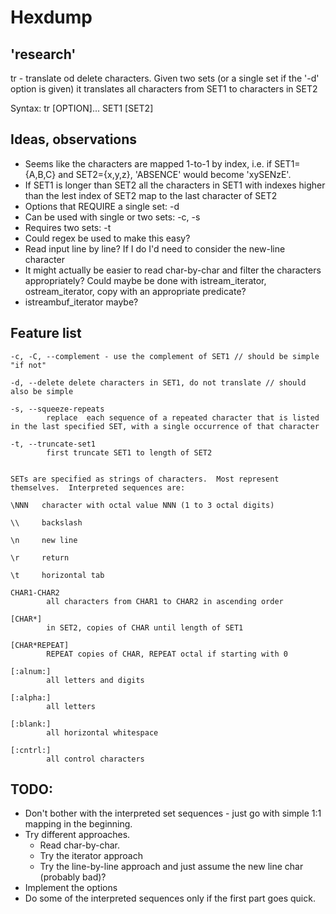 # Hexdump

## 'research'
tr - translate od delete characters. Given two sets (or a single set if the '-d' option is given) it translates all characters from SET1 to characters in SET2

Syntax: tr [OPTION]... SET1 [SET2]


## Ideas, observations

* Seems like the characters are mapped 1-to-1 by index, i.e. if SET1={A,B,C} and SET2={x,y,z}, 'ABSENCE' would become 'xySENzE'.
* If SET1 is longer than SET2 all the characters in SET1 with indexes higher than the lest index of SET2 map to the last character of SET2
* Options that REQUIRE a single set: -d
* Can be used with single or two sets: -c, -s
* Requires two sets: -t
* Could regex be used to make this easy?
* Read input line by line? If I do I'd need to consider the new-line character
* It might actually be easier to read char-by-char and filter the characters appropriately? Could maybe be done with istream_iterator, ostream_iterator, copy with an appropriate predicate? 
* istreambuf_iterator maybe?


## Feature list
    -c, -C, --complement - use the complement of SET1 // should be simple "if not"

    -d, --delete delete characters in SET1, do not translate // should also be simple

    -s, --squeeze-repeats
            replace  each sequence of a repeated character that is listed in the last specified SET, with a single occurrence of that character

    -t, --truncate-set1
            first truncate SET1 to length of SET2


    SETs are specified as strings of characters.  Most represent themselves.  Interpreted sequences are:

    \NNN   character with octal value NNN (1 to 3 octal digits)

    \\     backslash

    \n     new line

    \r     return

    \t     horizontal tab

    CHAR1-CHAR2
            all characters from CHAR1 to CHAR2 in ascending order

    [CHAR*]
            in SET2, copies of CHAR until length of SET1

    [CHAR*REPEAT]
            REPEAT copies of CHAR, REPEAT octal if starting with 0

    [:alnum:]
            all letters and digits

    [:alpha:]
            all letters

    [:blank:]
            all horizontal whitespace

    [:cntrl:]
            all control characters


## TODO:
* Don't bother with the interpreted set sequences - just go with simple 1:1 mapping in the beginning.
* Try different approaches.
    * Read char-by-char.
    * Try the iterator approach
    * Try the line-by-line approach and just assume the new line char (probably bad)?
* Implement the options
* Do some of the interpreted sequences only if the first part goes quick.
